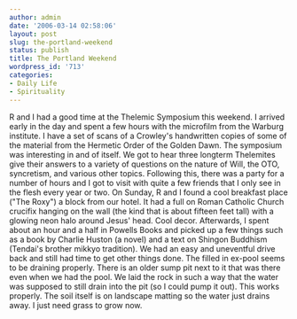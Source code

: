 ```yaml
---
author: admin
date: '2006-03-14 02:58:06'
layout: post
slug: the-portland-weekend
status: publish
title: The Portland Weekend
wordpress_id: '713'
categories:
- Daily Life
- Spirituality
---
```


R and I had a good time at the Thelemic Symposium this weekend. I
arrived early in the day and spent a few hours with the microfilm from
the Warburg institute. I have a set of scans of a Crowley's handwritten
copies of some of the material from the Hermetic Order of the Golden
Dawn. The symposium was interesting in and of itself. We got to hear
three longterm Thelemites give their answers to a variety of questions
on the nature of Will, the OTO, syncretism, and various other topics.
Following this, there was a party for a number of hours and I got to
visit with quite a few friends that I only see in the flesh every year
or two. On Sunday, R and I found a cool breakfast place ("The Roxy") a
block from our hotel. It had a full on Roman Catholic Church crucifix
hanging on the wall (the kind that is about fifteen feet tall) with a
glowing neon halo around Jesus' head. Cool decor. Afterwards, I spent
about an hour and a half in Powells Books and picked up a few things
such as a book by Charlie Huston (a novel) and a text on Shingon
Buddhism (Tendai's brother mikkyo tradition). We had an easy and
uneventful drive back and still had time to get other things done. The
filled in ex-pool seems to be draining properly. There is an older sump
pit next to it that was there even when we had the pool. We laid the
rock in such a way that the water was supposed to still drain into the
pit (so I could pump it out). This works properly. The soil itself is on
landscape matting so the water just drains away. I just need grass to
grow now.
